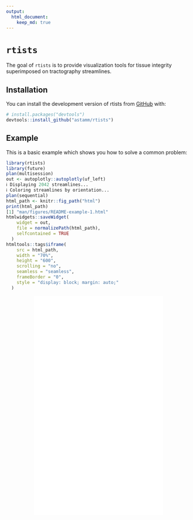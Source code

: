 ```yaml
---
output:
  html_document:
    keep_md: true
---
```


<!-- README.md is generated from README.Rmd. Please edit that file -->



# `rtists`

<!-- badges: start -->
<!-- badges: end -->

The goal of `rtists` is to provide visualization tools for tissue integrity superimposed on tractography streamlines.

## Installation

You can install the development version of rtists from [GitHub](https://github.com/) with:

``` r
# install.packages("devtools")
devtools::install_github("astamm/rtists")
```

## Example

This is a basic example which shows you how to solve a common problem:


```r
library(rtists)
library(future)
plan(multisession)
out <- autoplotly::autoplotly(uf_left)
ℹ Displaying 2042 streamlines...
ℹ Coloring streamlines by orientation...
plan(sequential)
html_path <- knitr::fig_path("html")
print(html_path)
[1] "man/figures/README-example-1.html"
htmlwidgets::saveWidget(
    widget = out, 
    file = normalizePath(html_path), 
    selfcontained = TRUE
  )
htmltools::tags$iframe(
    src = html_path,
    width = "70%",
    height = "600",
    scrolling = "no",
    seamless = "seamless",
    frameBorder = "0",
    style = "display: block; margin: auto;"
  )
```

<div>
<iframe src="man/figures/README-example-1.html" width="70%" height="600" scrolling="no" seamless="seamless" frameBorder="0" style="display: block; margin: auto;">
</iframe>
</div>
